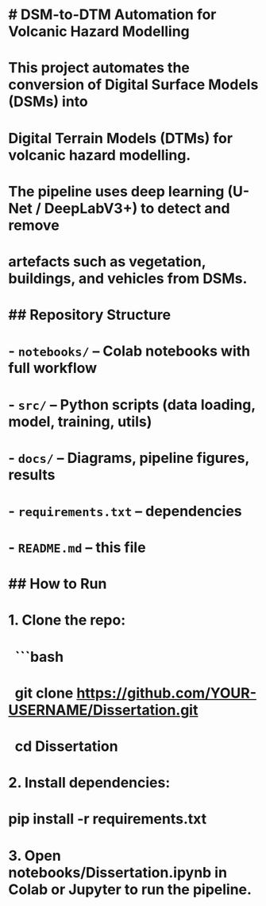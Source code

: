 # \# DSM-to-DTM Automation for Volcanic Hazard Modelling

# 

# This project automates the conversion of Digital Surface Models (DSMs) into 

# Digital Terrain Models (DTMs) for volcanic hazard modelling. 

# The pipeline uses deep learning (U-Net / DeepLabV3+) to detect and remove 

# artefacts such as vegetation, buildings, and vehicles from DSMs.

# 

# \## Repository Structure

# \- `notebooks/` – Colab notebooks with full workflow

# \- `src/` – Python scripts (data loading, model, training, utils)

# \- `docs/` – Diagrams, pipeline figures, results

# \- `requirements.txt` – dependencies

# \- `README.md` – this file

# 

# \## How to Run

# 1\. Clone the repo:

# &nbsp;  ```bash

# &nbsp;  git clone https://github.com/YOUR-USERNAME/Dissertation.git

# &nbsp;  cd Dissertation


# 2\. Install dependencies:

# pip install -r requirements.txt

# 3\. Open notebooks/Dissertation.ipynb in Colab or Jupyter to run the pipeline.
